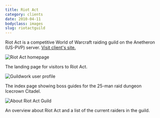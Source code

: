 ```yaml
---
title: Riot Act
category: clients
date: 2010-04-11
bodyclass: images
slug: riotactguild
---
```


Riot Act is a competitive World of Warcraft raiding guild on the Anetheron (US-PVP) server. [Visit client's site.](http://riotactguild.com/)

<div class="figure">
  <img src="../assets/images/projects/riotactguild-01.jpg" alt="Riot Act homepage" />
  <div class="figcaption">
    <p>The landing page for visitors to Riot Act.</p>
  </div>
</div>

<div class="figure">
  <img src="../assets/images/projects/riotactguild-02.jpg" alt="Guildwork user profile" />
  <div class="figcaption">
    <p>The index page showing boss guides for the 25-man raid dungeon Icecrown Citadel.</p>
  </div>
</div>

<div class="figure">
  <img src="../assets/images/projects/riotactguild-03.jpg" alt="About Riot Act Guild" />
  <div class="figcaption">
    <p>An overview about Riot Act and a list of the current raiders in the guild.</p>
  </div>
</div>
